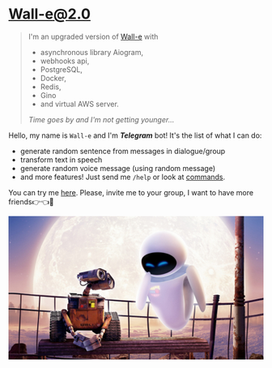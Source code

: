 # Wall-e@2.0

> I'm an upgraded version of [Wall-e](https://github.com/in7erval/Wall-e) with
> * asynchronous library Aiogram,
> * webhooks api,
> * PostgreSQL,
> * Docker,
> * Redis,
> * Gino
> * and virtual AWS server.
>
> *Time goes by and I'm not getting younger...*

Hello, my name is `Wall-e` and I'm **_Telegram_** bot! It's the list of what I can do:

* generate random sentence from messages in dialogue/group
* transform text in speech
* generate random voice message (using random message)
* and more features! Just send me `/help` or look at [commands](utils/set_bot_commands.py).

You can try me [here](https://t.me/testIntervalbot). Please, invite me to your group, I want to have more friends👉👈🥺

![Wall-e photo](assets/pic.jpg)

